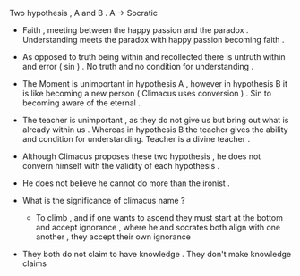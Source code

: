 Two hypothesis , A and B . A -> Socratic 

- Faith , meeting between the happy passion and the paradox . Understanding meets the paradox with happy passion becoming faith . 
- As opposed to truth being within and recollected there is untruth within and error  ( sin ) .  No truth and no condition for understanding . 

- The Moment is unimportant in hypothesis A , however in hypothesis B it is like becoming a new person ( Climacus uses conversion ) . Sin to becoming aware of the eternal  . 

- The teacher is unimportant , as they do not give us but bring out what is already within us . Whereas in hypothesis B the teacher gives the ability and condition for understanding.  Teacher is a divine teacher .
- Although Climacus proposes these two hypothesis , he does not convern himself with the validity of each hypothesis . 
- He does not believe he cannot do more than the ironist . 
- What is the significance of climacus name ? 
	- To climb , and if one wants to ascend they must start at the bottom and accept ignorance , where he and socrates both align with one another , they accept their own ignorance 
- They both do not claim to have knowledge . They don't make knowledge claims 